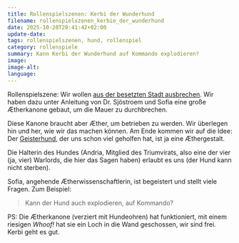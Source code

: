 ```yaml
---
title: Rollenspielszenen: Kerbi der Wunderhund
filename: rollenspielszenen_kerbie_der_wunderhund
date: 2025-10-20T20:41:42+02:00
update-date:
tags: rollenspielszenen, hund, rollenspiel 
category: rollenspiele
summary: Kann Kerbi der Wunderhund auf Kommando explodieren?
image:
image-alt:
language:
---
```


Rollenspielszene: Wir wollen [aus der besetzten Stadt ausbrechen](/blogposts/rollenspielszenen_survivor_guilt). Wir haben dazu unter Anleitung von Dr. Sjöstroem und Sofia eine große Ætherkanone gebaut, um die Mauer zu durchbrechen.

Diese Kanone braucht aber Æther, um betrieben zu werden. Wir überlegen hin und her, wie wir das machen können. Am Ende kommen wir auf die Idee: Der [Geisterhund](/blogposts/rollenspielszenen_hund_pool), der uns schon viel geholfen hat, ist ja eine Æthergestalt.

Die Halterin des Hundes (Andria, Mitglied des Triumvirats, also eine der vier (ja, vier) Warlords, die hier das Sagen haben) erlaubt es uns (der Hund kann nicht sterben).

Sofia, angehende Ætherwissenschaftlerin, ist begeistert und stellt viele Fragen. Zum Beispiel:

> Kann der Hund auch explodieren, auf Kommando?

PS: Die Ætherkanone (verziert mit Hundeohren) hat funktioniert, mit einem riesigen *Whoof!* hat sie ein Loch in die Wand geschossen, wir sind frei. Kerbi geht es gut.
